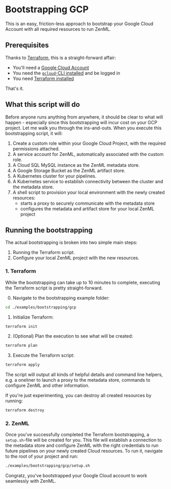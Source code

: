 # Bootstrapping GCP

This is an easy, friction-less approach to bootstrap your Google Cloud Account with all required resources to run ZenML.

## Prerequisites

Thanks to [Terraform](https://terraform.io), this is a straight-forward affair:

- You'll need a [Google Cloud Account](https://cloud.google.com)
- You need the [`gcloud`-CLI installed](https://cloud.google.com/sdk/docs/install) and be logged in
- You need [Terraform installed](https://learn.hashicorp.com/tutorials/terraform/install-cli)

That's it.

## What this script will do

Before anyone runs anything from anywhere, it should be clear to what will happen - especially since this bootstrapping will incur cost on your GCP project. 
Let me walk you through the ins-and-outs. When you execute this bootstrapping script, it will:

1. Create a custom role within your Google Cloud Project, with the required permissions attached.
2. A service account for ZenML, automatically associated with the custom role.
3. A Cloud SQL MySQL instance as the ZenML metadata store.
4. A Google Storage Bucket as the ZenML artifact store.
5. A Kubernetes cluster for your pipelines.
6. A Kubernetes service to establish connectivity between the cluster and the metadata store.
7. A shell script to provision your local environment with the newly created resources:
    - starts a proxy to securely communicate with the metadata store
    - configures the metadata and artifact store for your local ZenML project

## Running the bootstrapping

The actual bootstrapping is broken into two simple main steps:

1. Running the Terraform script.
2. Configure your local ZenML project with the new resources.

### 1. Terraform

While the bootstrapping can take up to 10 minutes to complete, executing the Terraform script is pretty straight-forward.

0. Navigate to the bootstrapping example folder: 
```bash
cd ./examples/bootstrapping/gcp
```
1. Initialize Terraform: 
```bash
terraform init
```
2. (Optional) Plan the execution to see what will be created: 
```bash
terraform plan
```
3. Execute the Terraform script: 
```bash
terraform apply
```

The script will output all kinds of helpful details and command line helpers, e.g. a oneliner to launch a proxy to the metadata store, commands to configure ZenML and other information. 

If you're just experimenting, you can destroy all created resources by running:
```bash
terraform destroy
```

### 2. ZenML

Once you've successfully completed the Terraform bootstrapping, a `setup.sh`-file will be created for you. This file will establish a connection to the metadata store and configure ZenML with the right credentials to run future pipelines on your newly created Cloud resources.
To run it, navigate to the root of your project and run:
```bash
./examples/bootstrapping/gcp/setup.sh
```

Congratz, you've bootstrapped your Google Cloud account to work seamlessly with ZenML.